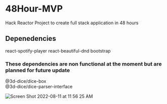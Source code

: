 # 48Hour-MVP
Hack Reactor Project to create full stack application in 48 hours

## Depenedencies

react-spotify-player
react-beautiful-dnd
bootstrap

### These dependencies are non functional at the moment but are planned for future update
@3d-dice/dice-box       
@3d-dice/dice-parser-interface






![Screen Shot 2022-08-11 at 11 56 25 AM](https://user-images.githubusercontent.com/102747919/184191233-7ddaa242-15b8-4ce4-8b31-f6bd83754d85.png)

